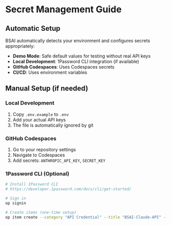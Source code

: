 # Secret Management Guide

## Automatic Setup

BSAI automatically detects your environment and configures secrets appropriately:

- **Demo Mode**: Safe default values for testing without real API keys
- **Local Development**: 1Password CLI integration (if available)
- **GitHub Codespaces**: Uses Codespaces secrets
- **CI/CD**: Uses environment variables

## Manual Setup (if needed)

### Local Development

1. Copy `.env.example` to `.env`
2. Add your actual API keys
3. The file is automatically ignored by git

### GitHub Codespaces

1. Go to your repository settings
2. Navigate to Codespaces
3. Add secrets: `ANTHROPIC_API_KEY`, `SECRET_KEY`

### 1Password CLI (Optional)
```bash
# Install 1Password CLI
# https://developer.1password.com/docs/cli/get-started/

# Sign in
op signin

# Create items (one-time setup)
op item create --category "API Credential" --title "BSAI-Claude-API" --field label="API Key",type=concealed,value="your_key_here"